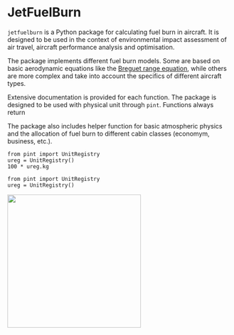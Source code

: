 # JetFuelBurn

`jetfuelburn` is a Python package for calculating fuel burn in aircraft. It is designed to be used in the context of environmental impact assessment of air travel, aircraft performance analysis and optimisation.

The package implements different fuel burn models. Some are based on basic aerodynamic equations like the [Breguet range equation](), while others are more complex and take into account the specifics of different aircraft types.

Extensive documentation is provided for each function. The package is designed to be used with physical unit through `pint`. Functions always return 

The package also includes helper function for basic atmospheric physics and the allocation of fuel burn to different cabin classes (economym, business, etc.).

```pyodide session="units" install="pint"
from pint import UnitRegistry
ureg = UnitRegistry()
100 * ureg.kg
```

```pyodide session="units"
from pint import UnitRegistry
ureg = UnitRegistry()
```

<img src="https://upload.wikimedia.org/wikipedia/commons/3/33/Fuel_Quantity_Indicator_B737-300.svg" width="300">

